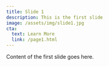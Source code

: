 ```yaml
---
title: Slide 1
description: This is the first slide
image: /assets/img/slide1.jpg
cta:
  text: Learn More
  link: /page1.html
---
```


Content of the first slide goes here.